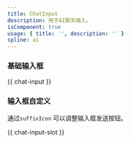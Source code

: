 ```yaml
---
title: ChatInput
description: 用于AI聊天输入。
isComponent: true
usage: { title: '', description: '' }
spline: ai
---
```


### 基础输入框

{{ chat-input }}

### 输入框自定义

通过`suffixIcon` 可以调整输入框发送按钮。

{{ chat-input-slot }}



